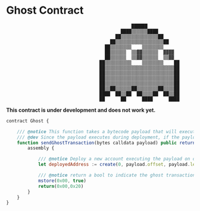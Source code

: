 # Ghost Contract

                                                   ██████
                                               ████▒▒▒▒▒▒████
                                             ██▒▒▒▒▒▒▒▒▒▒▒▒▒▒██
                                           ██▒▒▒▒▒▒▒▒▒▒▒▒▒▒▒▒▒▒██
                                         ██▒▒▒▒▒▒▒▒    ▒▒▒▒▒▒▒▒
                                         ██▒▒▒▒▒▒  ▒▒▓▓▒▒▒▒▒▒  ▓▓▓▓
                                         ██▒▒▒▒▒▒  ▒▒▓▓▒▒▒▒▒▒  ▒▒▓▓
                                       ██▒▒▒▒▒▒▒▒▒▒    ▒▒▒▒▒▒▒▒    ██
                                       ██▒▒▒▒▒▒▒▒▒▒▒▒▒▒▒▒▒▒▒▒▒▒▒▒▒▒██
                                       ██▒▒▒▒▒▒▒▒▒▒▒▒▒▒▒▒▒▒▒▒▒▒▒▒▒▒██
                                       ██▒▒▒▒▒▒▒▒▒▒▒▒▒▒▒▒▒▒▒▒▒▒▒▒▒▒██
                                       ██▒▒▒▒▒▒▒▒▒▒▒▒▒▒▒▒▒▒▒▒▒▒▒▒▒▒██
                                       ██▒▒██▒▒▒▒▒▒██▒▒▒▒▒▒▒▒██▒▒▒▒██
                                       ████  ██▒▒██  ██▒▒▒▒██  ██▒▒██
                                       ██      ██      ████      ████

**This contract is under development and does not work yet.**

```js
contract Ghost {

    /// @notice This function takes a bytecode payload that will execute during the use of the CREATE opcode
    /// @dev Since the payload executes during deployment, if the payload calls an external contract, the msg.sender is rendered as the zero address.
    function sendGhostTransaction(bytes calldata payload) public returns (bool) {
        assembly {

            /// @notice Deploy a new account executing the payload on deployment
            let deployedAddress := create(0, payload.offset, payload.length)

            /// @notice return a bool to indicate the ghost transaction was a success
            mstore(0x00, true)
            return(0x00,0x20)
        }
    }
}


```
